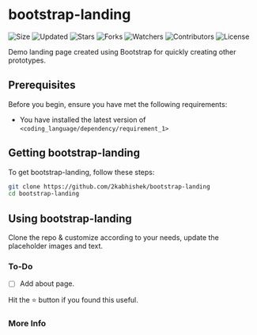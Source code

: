 # bootstrap-landing

![Size](https://img.shields.io/github/repo-size/2kabhishek/bootstrap-landing?style=plastic&color=0f0&label=Size)
![Updated](https://img.shields.io/github/last-commit/2kabhishek/bootstrap-landing?style=plastic&color=f00&label=Updated)
![Stars](https://img.shields.io/github/stars/2kabhishek/bootstrap-landing?style=plastic&color=ffc801&label=Stars)
![Forks](https://img.shields.io/github/forks/2kabhishek/bootstrap-landing?style=plastic&color=003cff&label=Forks)
![Watchers](https://img.shields.io/github/watchers/2kabhishek/bootstrap-landing?style=plastic&color=ff5500&label=Watchers)
![Contributors](https://img.shields.io/github/contributors/2kabhishek/bootstrap-landing?style=plastic&color=f0f&label=Contributors)
![License](https://img.shields.io/github/license/2kabhishek/bootstrap-landing?style=plastic&color=555&label=License)

Demo landing page created using Bootstrap for quickly creating other prototypes.

## Prerequisites

Before you begin, ensure you have met the following requirements:

- You have installed the latest version of `<coding_language/dependency/requirement_1>`

## Getting bootstrap-landing

To get bootstrap-landing, follow these steps:

```bash
git clone https://github.com/2kabhishek/bootstrap-landing
cd bootstrap-landing
```

## Using bootstrap-landing

Clone the repo & customize according to your needs, update the placeholder images and text.

### To-Do

- [ ] Add about page.

Hit the :star: button if you found this useful.

### More Info

